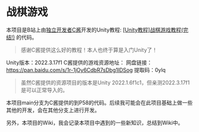 # 战棋游戏
本项目是B站上由[独立开发者C酱]("https://space.bilibili.com/641563")开发的Unity教程: [[Unity教程]战棋游戏教程(完结!)](https://www.bilibili.com/video/BV1Vu4y1d7eY) 的代码。

> 感谢C酱提供这么好的教程！本人也终于算是入门Unity了！

Unity版本：2022.3.17f1
C酱提供的游戏资源地址：
网盘链接：https://pan.baidu.com/s/1r-1jOy6CdbR7sDbg1IDSog
提取码：0ylq

> 虽然C酱提供的资源项目的版本是Unity 2022.1.6f1c1，但亲测2022.3.17f1是可以正常导入的。

本项目main分支为C酱提供的到P58的代码。后续我可能会在此项目基础上做一些其他的开发，会在其他分支上进行开发。

另外，本项目的Wiki，我会记录本项目中遇到的一些新知识，总结到Wiki中。